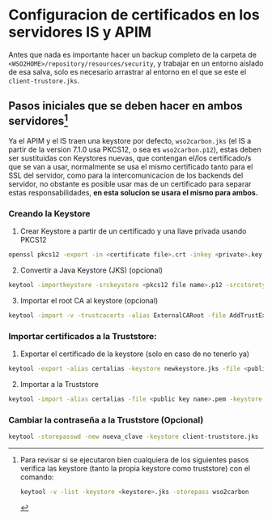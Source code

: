 # Configuracion de certificados en los servidores IS y APIM

Antes que nada es importante hacer un backup completo de la carpeta de `<WSO2HOME>/repository/resources/security`, y trabajar en un entorno aislado de esa salva, solo es necesario arrastrar al entorno en el que se este el `client-trustore.jks`.

## Pasos iniciales que se deben hacer en ambos servidores[^1]
Ya el APIM y el IS traen una keystore por defecto, `wso2carbon.jks` (el IS a partir de la version 7.1.0 usa PKCS12, o sea es `wso2carbon.p12`), estas deben ser sustituidas con Keystores nuevas, que contengan el/los certificado/s que se van a usar, normalmente se usa el mismo certificado tanto para el SSL del servidor, como para la intercomunicacion de los backends del servidor, no obstante es posible usar mas de un certificado para separar estas responsabilidades, **en esta solucion se usara el mismo para ambos.**

### Creando la Keystore

1. Crear Keystore a partir de un certificado y una llave privada usando PKCS12
```sh
openssl pkcs12 -export -in <certificate file>.crt -inkey <private>.key -name "<alias>" -out <pfx keystore name>.p12
```
2. Convertir a Java Keystore (JKS) (opcional)
```sh
keytool -importkeystore -srckeystore <pkcs12 file name>.p12 -srcstoretype pkcs12 -destkeystore <JKS name>.jks -deststoretype JKS
```
3. Importar el root CA al keystore (opcional)
```sh
keytool -import -v -trustcacerts -alias ExternalCARoot -file AddTrustExternalCARoot.crt -keystore newkeystore.jks -storepass mypassword
```
### Importar certificados a la Truststore:

1. Exportar el certificado de la keystore (solo en caso de no tenerlo ya)
```sh
keytool -export -alias certalias -keystore newkeystore.jks -file <public key name>.pem
```
2. Importar a la Truststore 
```sh
keytool -import -alias certalias -file <public key name>.pem -keystore client-truststore.jks -storepass wso2carbon
```

[^1]: Para revisar si se ejecutaron bien cualquiera de los siguientes pasos verifica las keystore (tanto la propia keystore como truststore) con el comando: 
	```sh
	keytool -v -list -keystore <keystore>.jks -storepass wso2carbon
	```
### Cambiar la contraseña a la Truststore (Opcional)
```sh
keytool -storepasswd -new nueva_clave -keystore client-truststore.jks
```
